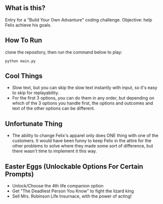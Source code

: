 ## What is this?
Entry for a "Build Your Own Advanture" coding challenge. Objective: help Felix achieve his goals.

## How To Run
clone the repository, then run the command below to play:
```
python main.py
```
## Cool Things
- Slow text, but you can skip the slow text instantly with input, so it's easy to skip for replayability.
- For the first 3 options, you can do them in any order, but depending on which of the 3 options you handle first, the options and outcomes and text of the other options can be different.

## Unfortunate Thing
- The ability to change Felix's apparel only does ONE thing with one of the customers. It would have been funny to keep Felix in the attire for the other problems to solve where they made some sort of difference, but there wasn't time to implement it this way.

## Easter Eggs (Unlockable Options For Certain Prompts)
- Unlock/Choose the 4th life companion option
- Get "The Deadliest Person You Know" to fight the lizard king
- Sell Mrs. Robinson Life Insurnace, with the power of acting!
